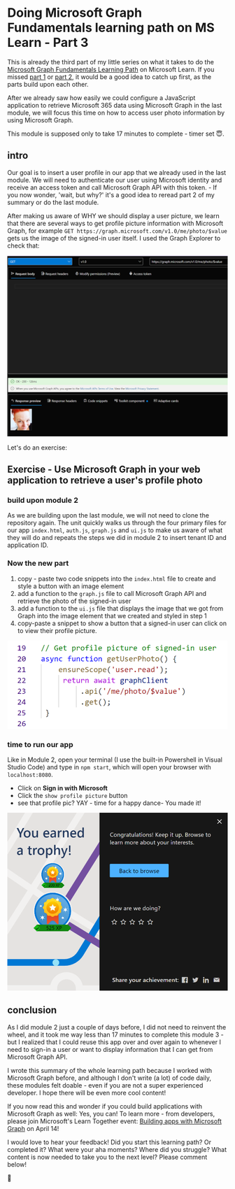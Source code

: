 # Doing Microsoft Graph Fundamentals learning path on MS Learn - Part 3

This is already the third part of my little series on what it takes to do the [Microsoft Graph Fundamentals Learning Path](https://docs.microsoft.com/en-us/learn/paths/m365-msgraph-fundamentals/) on Microsoft Learn. If you missed [part 1](https://m365princess.com/microsoft-graph-fundamentals-learning-path-module-1/) or [part 2](https://m365princess.com/microsoft-graph-fundamentals-learning-path-module-2/), it would be a good idea to catch up first, as the parts build upon each other. 

After we already saw how easily we could configure a JavaScript application to retrieve Microsoft 365 data using Microsoft Graph in the last module, we will focus this time on how to access user photo information by using Microsoft Graph. 

This module is supposed only to take 17 minutes to complete - timer set 😇. 

## intro

Our goal is to insert a user profile in our app that we already used in the last module. We will need to authenticate our user using Microsoft identity and receive an access token and call Microsoft Graph API with this token. - If you now wonder, 'wait, but why?' it's a good idea to reread part 2 of my summary or do the last module. 

After making us aware of WHY we should display a user picture, we learn that there are several ways to get profile picture information with Microsoft Graph, for example 
`GET https://graph.microsoft.com/v1.0/me/photo/$value` gets us the image of the signed-in user itself. I used the Graph Explorer to check that: 

![get user profile picture in Graph Explorer](https://github.com/LuiseFreese/blog/blob/main/media/GraphFun/GraphFun-image.png)

Let's do an exercise: 

## Exercise - Use Microsoft Graph in your web application to retrieve a user's profile photo

### build upon module 2

As we are building upon the last module, we will not need to clone the repository again. The unit quickly walks us through the four primary files for our app `index.html`, `auth.js`, `graph.js` and `ui.js` to make us aware of what they will do and repeats the steps we did in module 2 to insert tenant ID and application ID. 

### Now the new part

1. copy - paste two code snippets into the `index.html` file to create and style a button with an image element
2. add a function to the `graph.js` file to call Microsoft Graph API and retrieve the photo of the signed-in user
3. add a function to the `ui.js` file that displays the image that we got from Graph into the image element that we created and styled in step 1
4. copy-paste a snippet to show a button that a signed-in user can click on to view their profile picture. 

![6 lines to get the profile picture from Graph](https://github.com/LuiseFreese/blog/blob/main/media/GraphFun/get-pic.png)

### time to run our app 

Like in Module 2, open your terminal (I use the built-in Powershell in Visual Studio Code) and type in `npm start`, which will open your browser with `localhost:8080`. 

* Click on **Sign in with Microsoft**
* Click the `show profile picture` button 
* see that profile pic? YAY - time for a happy dance- You made it!

![your MS Learn Trophy](https://github.com/LuiseFreese/blog/blob/main/media/GraphFun/tropy.png)

## conclusion

As I did module 2 just a couple of days before, I did not need to reinvent the wheel, and it took me way less than 17 minutes to complete this module 3 - but I realized that I could reuse this app over and over again to whenever I need to sign-in a user or want to display information that I can get from Microsoft Graph API. 

I wrote this summary of the whole learning path because I worked with Microsoft Graph before, and although I don't write (a lot) of code daily, these modules felt doable - even if you are not a super experienced developer. I hope there will be even more cool content! 

If you now read this and wonder if you could build applications with Microsoft Graph as well: Yes, you can! To learn more - from developers, please join Microsoft's Learn Together event: [Building apps with Microsoft Graph](https://learntogether-graph.splashthat.com/) on April 14!

I would love to hear your feedback! Did you start this learning path? Or completed it? What were your aha moments? Where did you struggle? What content is now needed to take you to the next level? Please comment below! 

🦒


